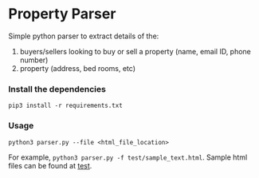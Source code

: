# Property Parser

Simple python parser to extract details of the:
1.  buyers/sellers looking to buy or sell a property (name, email ID, phone number)
2.  property (address, bed rooms, etc)

### Install the dependencies

```pip3 install -r requirements.txt```

### Usage

```python3 parser.py --file <html_file_location>```

For example, ```python3 parser.py -f test/sample_text.html```. Sample html files can be found at [test](https://github.com/yashashreesuresh/Property-Parser/tree/master/test).